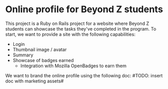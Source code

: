 Online profile for Beyond Z students
=======
This project is a Ruby on Rails project for a website where Beyond Z students can showcase the tasks they've completed in the program. To start, we want to provide a site with the following capabilities:

- Login
- Thumbnail image / avatar
- Summary
- Showcase of badges earned
    - Integration with Mozilla OpenBadges to earn them

We want to brand the online profile using the following doc: #TODO: insert doc with marketing assets#
